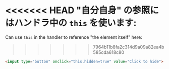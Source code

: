<<<<<<< HEAD
"自分自身" の参照にはハンドラ中の `this` を使います:
=======
Can use `this` in the handler to reference "the element itself" here:
>>>>>>> 7964b11b8fa2c314d9a09a82ea4b585cda618c80

```html run height=50
<input type="button" onclick="this.hidden=true" value="Click to hide">
```
